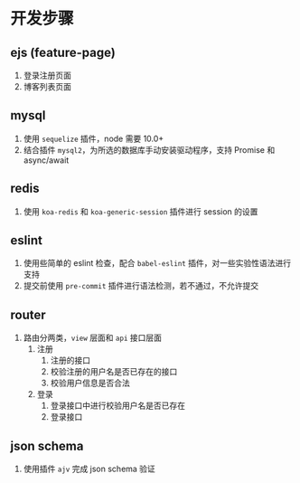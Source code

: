 # 开发步骤

## ejs (feature-page)
1. 登录注册页面
2. 博客列表页面

## mysql 

1. 使用 `sequelize` 插件，node 需要 10.0+
2. 结合插件 `mysql2`，为所选的数据库手动安装驱动程序，支持 Promise 和 async/await

## redis

1. 使用 `koa-redis` 和 `koa-generic-session` 插件进行 session 的设置


## eslint

1. 使用些简单的 eslint 检查，配合 `babel-eslint` 插件，对一些实验性语法进行支持
2. 提交前使用 `pre-commit` 插件进行语法检测，若不通过，不允许提交


## router

1. 路由分两类，`view` 层面和 `api` 接口层面 
   1. 注册
      1. 注册的接口
      2. 校验注册的用户名是否已存在的接口
      3. 校验用户信息是否合法
   2. 登录
      1. 登录接口中进行校验用户名是否已存在
      2. 登录接口


## json schema

1. 使用插件 `ajv` 完成 json schema 验证

